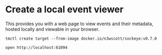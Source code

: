 # Create a local event viewer

This provides you with a web page to view events and their metadata, hosted locally and viewable in your browser.

```
tmctl create target --from-image docker.io/n3wscott/sockeye:v0.7.0
```

```
open http://localhost:61094
```

